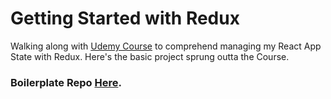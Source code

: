 # Getting Started with Redux

Walking along with [Udemy Course](https://udemy.com/react-redux/) to comprehend managing my React App State with Redux.
Here's the basic project sprung outta the Course.


### Boilerplate Repo [Here](https://github.com/StephenGrider/ReduxSimpleStarter). 

